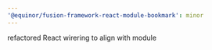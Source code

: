 ```yaml
---
'@equinor/fusion-framework-react-module-bookmark': minor
---
```


refactored React wirering to align with module
